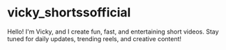 # vicky_shortssofficial
Hello! I'm Vicky, and I create fun, fast, and entertaining short videos. Stay tuned for daily updates, trending reels, and creative content!
